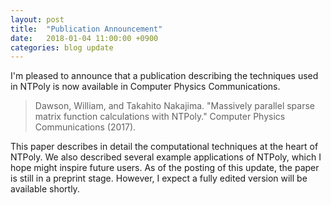 ```yaml
---
layout: post
title:  "Publication Announcement"
date:   2018-01-04 11:00:00 +0900
categories: blog update
---
```


I'm pleased to announce that a publication describing the techniques used
in NTPoly is now available in Computer Physics Communications.

> Dawson, William, and Takahito Nakajima. "Massively parallel sparse matrix
> function calculations with NTPoly." Computer Physics Communications (2017).

This paper describes in detail the computational techniques at the heart of
NTPoly. We also described several example applications of NTPoly, which I
hope might inspire future users. As of the posting of this update, the paper
is still in a preprint stage. However, I expect a fully edited version will
be available shortly. 
